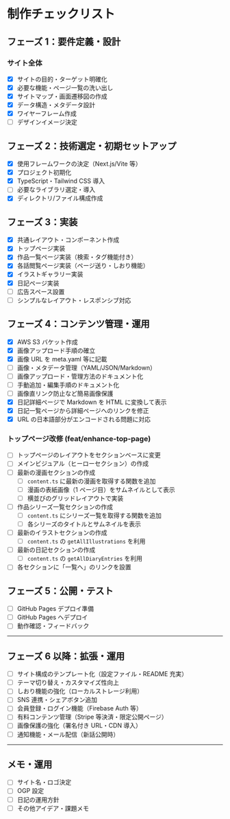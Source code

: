 # 制作チェックリスト

## フェーズ 1：要件定義・設計

### サイト全体

- [x] サイトの目的・ターゲット明確化
- [x] 必要な機能・ページ一覧の洗い出し
- [x] サイトマップ・画面遷移図の作成
- [x] データ構造・メタデータ設計
- [x] ワイヤーフレーム作成
- [ ] デザインイメージ決定

## フェーズ 2：技術選定・初期セットアップ

- [x] 使用フレームワークの決定（Next.js/Vite 等）
- [x] プロジェクト初期化
- [x] TypeScript・Tailwind CSS 導入
- [ ] 必要なライブラリ選定・導入
- [x] ディレクトリ/ファイル構成作成

## フェーズ 3：実装

- [x] 共通レイアウト・コンポーネント作成
- [x] トップページ実装
- [x] 作品一覧ページ実装（検索・タグ機能付き）
- [x] 各話閲覧ページ実装（ページ送り・しおり機能）
- [x] イラストギャラリー実装
- [x] 日記ページ実装
- [ ] 広告スペース設置
- [ ] シンプルなレイアウト・レスポンシブ対応

## フェーズ 4：コンテンツ管理・運用

- [x] AWS S3 バケット作成
- [x] 画像アップロード手順の確立
- [x] 画像 URL を meta.yaml 等に記載
- [ ] 画像・メタデータ管理（YAML/JSON/Markdown）
- [ ] 画像アップロード・管理方法のドキュメント化
- [ ] 手動追加・編集手順のドキュメント化
- [ ] 画像直リンク防止など簡易画像保護
- [x] 日記詳細ページで Markdown を HTML に変換して表示
- [x] 日記一覧ページから詳細ページへのリンクを修正
- [x] URL の日本語部分がエンコードされる問題に対応

### トップページ改修 (feat/enhance-top-page)

- [ ] トップページのレイアウトをセクションベースに変更
- [ ] メインビジュアル（ヒーローセクション）の作成
- [ ] 最新の漫画セクションの作成
  - [ ] `content.ts` に最新の漫画を取得する関数を追加
  - [ ] 漫画の表紙画像（1 ページ目）をサムネイルとして表示
  - [ ] 横並びのグリッドレイアウトで実装
- [ ] 作品シリーズ一覧セクションの作成
  - [ ] `content.ts` にシリーズ一覧を取得する関数を追加
  - [ ] 各シリーズのタイトルとサムネイルを表示
- [ ] 最新のイラストセクションの作成
  - [ ] `content.ts` の `getAllIllustrations` を利用
- [ ] 最新の日記セクションの作成
  - [ ] `content.ts` の `getAllDiaryEntries` を利用
- [ ] 各セクションに「一覧へ」のリンクを設置

## フェーズ 5：公開・テスト

- [ ] GitHub Pages デプロイ準備
- [ ] GitHub Pages へデプロイ
- [ ] 動作確認・フィードバック

---

## フェーズ 6 以降：拡張・運用

- [ ] サイト構成のテンプレート化（設定ファイル・README 充実）
- [ ] テーマ切り替え・カスタマイズ性向上
- [ ] しおり機能の強化（ローカルストレージ利用）
- [ ] SNS 連携・シェアボタン追加
- [ ] 会員登録・ログイン機能（Firebase Auth 等）
- [ ] 有料コンテンツ管理（Stripe 等決済・限定公開ページ）
- [ ] 画像保護の強化（署名付き URL・CDN 導入）
- [ ] 通知機能・メール配信（新話公開時）

---

## メモ・運用

- [ ] サイト名・ロゴ決定
- [ ] OGP 設定
- [ ] 日記の運用方針
- [ ] その他アイデア・課題メモ
